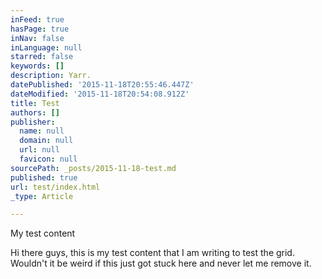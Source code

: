 ```yaml
---
inFeed: true
hasPage: true
inNav: false
inLanguage: null
starred: false
keywords: []
description: Yarr.
datePublished: '2015-11-18T20:55:46.447Z'
dateModified: '2015-11-18T20:54:08.912Z'
title: Test
authors: []
publisher:
  name: null
  domain: null
  url: null
  favicon: null
sourcePath: _posts/2015-11-18-test.md
published: true
url: test/index.html
_type: Article

---
```

My test content

Hi there guys, this is my test content that I am writing to test the grid. Wouldn't it be weird if this just got stuck here and never let me remove it.